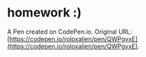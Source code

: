 # homework :)

A Pen created on CodePen.io. Original URL: [https://codepen.io/roloxalien/pen/QWPgyxE](https://codepen.io/roloxalien/pen/QWPgyxE).

